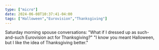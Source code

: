 ```yaml
---
type: ["micro"]
date: 2024-06-08T10:37:41-04:00
tags: ["Halloween","Eurovision","Thanksgiving"]
---
```

Saturday morning spouse conversations: "What if I dressed up as such-and-such Eurovision act for Thanksgiving?" "I know you meant Halloween, but I like the idea of Thanksgiving better."
